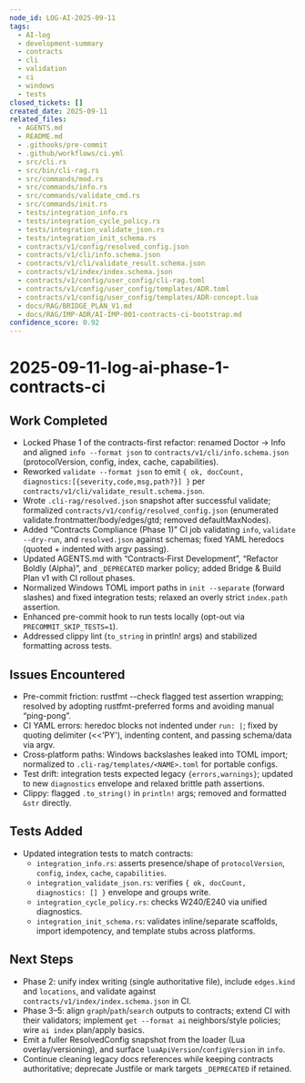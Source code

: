 ```yaml
---
node_id: LOG-AI-2025-09-11
tags:
  - AI-log
  - development-summary
  - contracts
  - cli
  - validation
  - ci
  - windows
  - tests
closed_tickets: []
created_date: 2025-09-11
related_files:
  - AGENTS.md
  - README.md
  - .githooks/pre-commit
  - .github/workflows/ci.yml
  - src/cli.rs
  - src/bin/cli-rag.rs
  - src/commands/mod.rs
  - src/commands/info.rs
  - src/commands/validate_cmd.rs
  - src/commands/init.rs
  - tests/integration_info.rs
  - tests/integration_cycle_policy.rs
  - tests/integration_validate_json.rs
  - tests/integration_init_schema.rs
  - contracts/v1/config/resolved_config.json
  - contracts/v1/cli/info.schema.json
  - contracts/v1/cli/validate_result.schema.json
  - contracts/v1/index/index.schema.json
  - contracts/v1/config/user_config/cli-rag.toml
  - contracts/v1/config/user_config/templates/ADR.toml
  - contracts/v1/config/user_config/templates/ADR-concept.lua
  - docs/RAG/BRIDGE_PLAN_V1.md
  - docs/RAG/IMP-ADR/AI-IMP-001-contracts-ci-bootstrap.md
confidence_score: 0.92
---
```


# 2025-09-11-log-ai-phase-1-contracts-ci

## Work Completed
- Locked Phase 1 of the contracts-first refactor: renamed Doctor → Info and aligned `info --format json` to `contracts/v1/cli/info.schema.json` (protocolVersion, config, index, cache, capabilities).
- Reworked `validate --format json` to emit `{ ok, docCount, diagnostics:[{severity,code,msg,path?}] }` per `contracts/v1/cli/validate_result.schema.json`.
- Wrote `.cli-rag/resolved.json` snapshot after successful validate; formalized `contracts/v1/config/resolved_config.json` (enumerated validate.frontmatter/body/edges/gtd; removed defaultMaxNodes).
- Added “Contracts Compliance (Phase 1)” CI job validating `info`, `validate --dry-run`, and `resolved.json` against schemas; fixed YAML heredocs (quoted + indented with argv passing).
- Updated AGENTS.md with “Contracts‑First Development”, “Refactor Boldly (Alpha)”, and `_DEPRECATED` marker policy; added Bridge & Build Plan v1 with CI rollout phases.
- Normalized Windows TOML import paths in `init --separate` (forward slashes) and fixed integration tests; relaxed an overly strict `index.path` assertion.
- Enhanced pre-commit hook to run tests locally (opt-out via `PRECOMMIT_SKIP_TESTS=1`).
- Addressed clippy lint (`to_string` in println! args) and stabilized formatting across tests.

## Issues Encountered
- Pre-commit friction: rustfmt --check flagged test assertion wrapping; resolved by adopting rustfmt-preferred forms and avoiding manual “ping-pong”.
- CI YAML errors: heredoc blocks not indented under `run: |`; fixed by quoting delimiter (<<'PY'), indenting content, and passing schema/data via argv.
- Cross‑platform paths: Windows backslashes leaked into TOML import; normalized to `.cli-rag/templates/<NAME>.toml` for portable configs.
- Test drift: integration tests expected legacy `{errors,warnings}`; updated to new `diagnostics` envelope and relaxed brittle path assertions.
- Clippy: flagged `.to_string()` in `println!` args; removed and formatted `&str` directly.

## Tests Added
- Updated integration tests to match contracts:
  - `integration_info.rs`: asserts presence/shape of `protocolVersion`, `config`, `index`, `cache`, `capabilities`.
  - `integration_validate_json.rs`: verifies `{ ok, docCount, diagnostics: [] }` envelope and groups write.
  - `integration_cycle_policy.rs`: checks W240/E240 via unified diagnostics.
  - `integration_init_schema.rs`: validates inline/separate scaffolds, import idempotency, and template stubs across platforms.

## Next Steps
- Phase 2: unify index writing (single authoritative file), include `edges.kind` and `locations`, and validate against `contracts/v1/index/index.schema.json` in CI.
- Phase 3–5: align `graph`/`path`/`search` outputs to contracts; extend CI with their validators; implement `get --format ai` neighbors/style policies; wire `ai index` plan/apply basics.
- Emit a fuller ResolvedConfig snapshot from the loader (Lua overlay/versioning), and surface `luaApiVersion`/`configVersion` in `info`.
- Continue cleaning legacy docs references while keeping contracts authoritative; deprecate Justfile or mark targets `_DEPRECATED` if retained.


